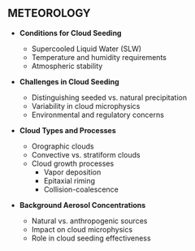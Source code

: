 ## METEOROLOGY

- **Conditions for Cloud Seeding**
  - Supercooled Liquid Water (SLW)
  - Temperature and humidity requirements
  - Atmospheric stability

- **Challenges in Cloud Seeding**
  - Distinguishing seeded vs. natural precipitation
  - Variability in cloud microphysics
  - Environmental and regulatory concerns

- **Cloud Types and Processes**
  - Orographic clouds
  - Convective vs. stratiform clouds
  - Cloud growth processes
    - Vapor deposition
    - Epitaxial riming
    - Collision-coalescence

- **Background Aerosol Concentrations**
  - Natural vs. anthropogenic sources
  - Impact on cloud microphysics
  - Role in cloud seeding effectiveness
